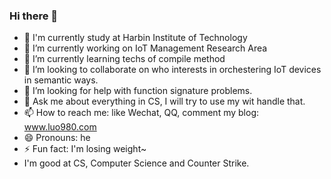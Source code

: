 ### Hi there 👋

<!--
**luo980/luo980** is a ✨ _special_ ✨ repository because its `README.md` (this file) appears on your GitHub profile.

Here are some ideas to get you started:

- 🏫 I'm current
- 🔭 I’m currently working on ...
- 🌱 I’m currently learning ...
- 👯 I’m looking to collaborate on ...
- 🤔 I’m looking for help with ...
- 💬 Ask me about ...
- 📫 How to reach me: ...
- 😄 Pronouns: ...
- ⚡ Fun fact: ...
-->

- 🏫 I'm currently study at Harbin Institute of Technology
- 🔭 I’m currently working on IoT Management Research Area
- 🌱 I’m currently learning techs of compile method
- 👯 I’m looking to collaborate on who interests in orchestering IoT devices in semantic ways.
- 🤔 I’m looking for help with function signature problems.
- 💬 Ask me about everything in CS, I will try to use my wit handle that.
- 📫 How to reach me: like Wechat, QQ, comment my blog: www.luo980.com
- 😄 Pronouns: he
- ⚡ Fun fact: I'm losing weight~
- I'm good at CS, Computer Science and Counter Strike.
